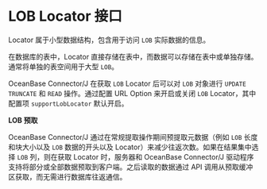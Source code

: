 # LOB Locator 接口 

Locator 属于小型数据结构，包含用于访问 `LOB` 实际数据的信息。

在数据库的表中，Locator 直接存储在表中，而数据可以存储在表中或单独存储。通常将单独的表空间用于大型 `LOB`。

OceanBase Connector/J 在获取 `LOB` Locator 后可以对 `LOB` 对象进行 `UPDATE TRUNCATE` 和 `READ` 操作。通过配置 URL Option 来开启或关闭 `LOB` Locator，其中配置项 `supportLobLocator` 默认开启。

**LOB 预取** 

OceanBase Connector/J 通过在常规提取操作期间预提取元数据（例如 `LOB` 长度和块大小以及 `LOB` 数据的开头以及 Locator）来减少往返次数。如果在结果集中选择 `LOB` 列，则在获取 Locator 时，服务器和 OceanBase Connector/J 驱动程序支持将部分或全部数据预取到客户端。之后读取的数据通过 API 调用从预取缓冲区获取，而无需进行数据库往返通信。
